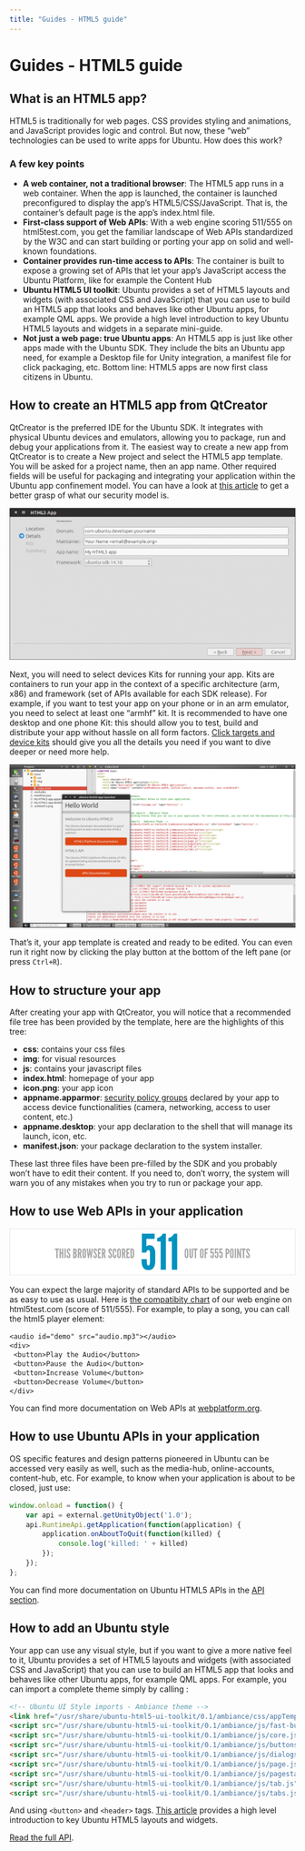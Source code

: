 ```yaml
---
title: "Guides - HTML5 guide"
---
```


# Guides - HTML5 guide

## What is an HTML5 app?

HTML5 is traditionally for web pages. CSS provides styling and animations, and
JavaScript provides logic and control. But now, these “web” technologies can
be used to write apps for Ubuntu. How does this work?

### A few key points

  * **A web container, not a traditional browser**: The HTML5 app runs in a web container. When the app is launched, the container is launched preconfigured to display the app’s HTML5/CSS/JavaScript. That is, the container’s default page is the app’s index.html file.
  * **First-class support of Web APIs**: With a web engine scoring 511/555 on html5test.com, you get the familiar landscape of Web APIs standardized by the W3C and can start building or porting your app on solid and well-known foundations.
  * **Container provides run-time access to APIs**: The container is built to expose a growing set of APIs that let your app’s JavaScript access the Ubuntu Platform, like for example the Content Hub
  * **Ubuntu HTML5 UI toolkit**: Ubuntu provides a set of HTML5 layouts and widgets (with associated CSS and JavaScript) that you can use to build an HTML5 app that looks and behaves like other Ubuntu apps, for example QML apps. We provide a high level introduction to key Ubuntu HTML5 layouts and widgets in a separate mini-guide.
  * **Not just a web page: true Ubuntu apps**: An HTML5 app is just like other apps made with the Ubuntu SDK. They include the bits an Ubuntu app need, for example a Desktop file for Unity integration, a manifest file for click packaging, etc. Bottom line: HTML5 apps are now first class citizens in Ubuntu.

## How to create an HTML5 app from QtCreator

QtCreator is the preferred IDE for the Ubuntu SDK. It integrates with physical
Ubuntu devices and emulators, allowing you to package, run and debug your
applications from it. The easiest way to create a new app from QtCreator is to
create a New project and select the HTML5 app template. You will be asked for
a project name, then an app name. Other required fields will be useful for
packaging and integrating your application within the Ubuntu app confinement
model. You can have a look at [this article](../../platform/guides/app-confinement.html) to get a better grasp of what our security model is.

![](../../../media/creating-a-html5-app.png)

Next, you will need to select devices Kits for running your app. Kits are
containers to run your app in the context of a specific architecture (arm,
x86) and framework (set of APIs available for each SDK release). For example,
if you want to test your app on your phone or in an arm emulator, you need to
select at least one “armhf” kit. It is recommended to have one desktop and one
phone Kit: this should allow you to test, build and distribute your app
without hassle on all form factors. [Click targets and device kits](../../platform/sdk/tutorials-click-targets-and-device-kits.md) should give
you all the details you need if you want to dive deeper or need more help.

![](../../../media/welcome-html5-app.png)

That’s it, your app template is created and ready to be edited. You can even
run it right now by clicking the play button at the bottom of the left pane
(or press `Ctrl+R`).

## How to structure your app

After creating your app with QtCreator, you will notice that a recommended
file tree has been provided by the template, here are the highlights of this
tree:

  * **css**: contains your css files
  * **img**: for visual resources
  * **js**: contains your javascript files
  * **index.html**: homepage of your app
  * **icon.png**: your app icon
  * **appname.apparmor**: [security policy groups](http://developer.ubuntu.com/en/publish/security-policy-groups/) declared by your app to access device functionalities (camera, networking, access to user content, etc.)
  * **appname.desktop**: your app declaration to the shell that will manage its launch, icon, etc.
  * **manifest.json**: your package declaration to the system installer.

These last three files have been pre-filled by the SDK and you probably won’t
have to edit their content. If you need to, don’t worry, the system will warn
you of any mistakes when you try to run or package your app.

## How to use Web APIs in your application

![](../../../media/browser-score.png)

You can expect the large majority of standard APIs to be supported and be as
easy to use as usual. Here is [the compatibity chart](http://html5test.com/s/676117241b62d256.html) of our web engine on
html5test.com (score of 511/555). For example, to play a song, you can call
the html5 player element:

    <audio id="demo" src="audio.mp3"></audio>
    <div>
     <button>Play the Audio</button>
     <button>Pause the Audio</button>
     <button>Increase Volume</button>
     <button>Decrease Volume</button>
    </div>

You can find more documentation on Web APIs at
[webplatform.org](https://docs.webplatform.org/wiki/apis).

## How to use Ubuntu APIs in your application

OS specific features and design patterns pioneered in Ubuntu can be accessed
very easily as well, such as the media-hub, online-accounts, content-hub, etc.
For example, to know when your application is about to be closed, just use:

``` javascript
window.onload = function() {
    var api = external.getUnityObject('1.0');
    api.RuntimeApi.getApplication(function(application) {
        application.onAboutToQuit(function(killed) {
            console.log('killed: ' + killed)
        });
    });
};
```
You can find more documentation on Ubuntu HTML5 APIs in the [API section](api.html).

## How to add an Ubuntu style

Your app can use any visual style, but if you want to give a more native feel
to it, Ubuntu provides a set of HTML5 layouts and widgets (with associated CSS
and JavaScript) that you can use to build an HTML5 app that looks and behaves
like other Ubuntu apps, for example QML apps. For example, you can import a
complete theme simply by calling :

``` html
<!-- Ubuntu UI Style imports - Ambiance theme -->
<link href="/usr/share/ubuntu-html5-ui-toolkit/0.1/ambiance/css/appTemplate.css" rel="stylesheet" type="text/css" />
<script src="/usr/share/ubuntu-html5-ui-toolkit/0.1/ambiance/js/fast-buttons.js"></script>
<script src="/usr/share/ubuntu-html5-ui-toolkit/0.1/ambiance/js/core.js"></script>
<script src="/usr/share/ubuntu-html5-ui-toolkit/0.1/ambiance/js/buttons.js"></script>
<script src="/usr/share/ubuntu-html5-ui-toolkit/0.1/ambiance/js/dialogs.js"></script>
<script src="/usr/share/ubuntu-html5-ui-toolkit/0.1/ambiance/js/page.js"></script>
<script src="/usr/share/ubuntu-html5-ui-toolkit/0.1/ambiance/js/pagestacks.js"></script>
<script src="/usr/share/ubuntu-html5-ui-toolkit/0.1/ambiance/js/tab.js"></script>
<script src="/usr/share/ubuntu-html5-ui-toolkit/0.1/ambiance/js/tabs.js"></script>
```

And using `<button>` and `<header>` tags. [This article](guides-introduction-to-the-html5-ui-toolkit.md)
provides a high level introduction to key Ubuntu HTML5 layouts and widgets.

[Read the full API](../api-html5-current/UbuntuUI.md).
